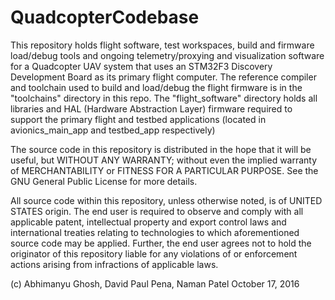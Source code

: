 # QuadcopterCodebase

This repository holds flight software, test workspaces, build and firmware load/debug tools and ongoing telemetry/proxying and visualization software for a Quadcopter UAV system that uses an STM32F3 
Discovery Development Board as its primary flight computer. The reference compiler and toolchain used to build and load/debug the flight firmware is in the "toolchains" directory in this repo. The 
"flight_software" directory holds all libraries and HAL (Hardware Abstraction Layer) firmware required to support the primary flight and testbed applications (located in avionics_main_app and testbed_app 
respectively)

The source code in this repository is distributed in the hope that it will be useful, but WITHOUT ANY WARRANTY; without even the implied warranty of MERCHANTABILITY or FITNESS FOR A PARTICULAR 
PURPOSE.  See the GNU General Public License for more details.

All source code within this repository, unless otherwise noted, is of UNITED STATES origin. The end user is required to observe and comply with all applicable patent, intellectual property and export 
control laws and international treaties relating to technologies to which aforementioned source code may be applied. Further, the end user agrees not to hold the originator of this repository liable for 
any violations of or enforcement actions arising from infractions of applicable laws.

(c) Abhimanyu Ghosh, David Paul Pena, Naman Patel
    October 17, 2016

